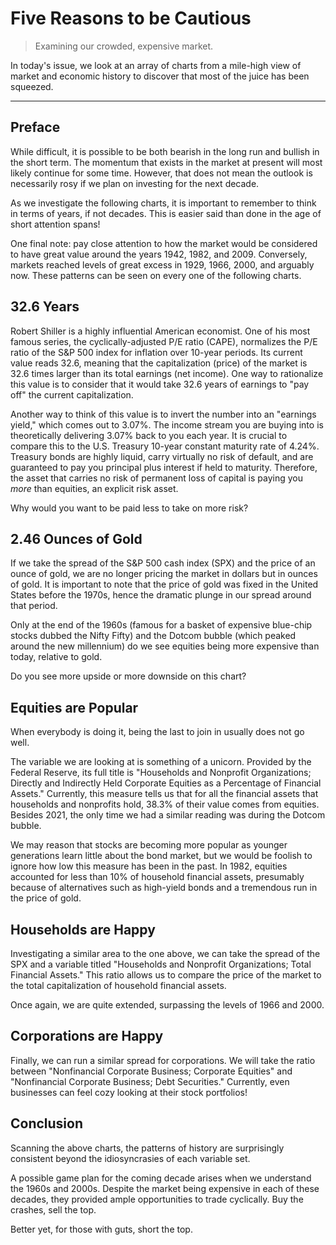# Five Reasons to be Cautious

> Examining our crowded, expensive market.

In today's issue, we look at an array of charts from a mile-high view of market and economic history to discover that most of the juice has been squeezed.

---

## Preface

While difficult, it is possible to be both bearish in the long run and bullish in the short term. The momentum that exists in the market at present will most likely continue for some time. However, that does not mean the outlook is necessarily rosy if we plan on investing for the next decade.

As we investigate the following charts, it is important to remember to think in terms of years, if not decades. This is easier said than done in the age of short attention spans!

One final note: pay close attention to how the market would be considered to have great value around the years 1942, 1982, and 2009. Conversely, markets reached levels of great excess in 1929, 1966, 2000, and arguably now. These patterns can be seen on every one of the following charts.

## 32.6 Years

Robert Shiller is a highly influential American economist. One of his most famous series, the cyclically-adjusted P/E ratio (CAPE), normalizes the P/E ratio of the S&P 500 index for inflation over 10-year periods. Its current value reads 32.6, meaning that the capitalization (price) of the market is 32.6 times larger than its total earnings (net income). One way to rationalize this value is to consider that it would take 32.6 years of earnings to "pay off" the current capitalization.

Another way to think of this value is to invert the number into an "earnings yield," which comes out to 3.07%. The income stream you are buying into is theoretically delivering 3.07% back to you each year. It is crucial to compare this to the U.S. Treasury 10-year constant maturity rate of 4.24%. Treasury bonds are highly liquid, carry virtually no risk of default, and are guaranteed to pay you principal plus interest if held to maturity. Therefore, the asset that carries no risk of permanent loss of capital is paying you *more* than equities, an explicit risk asset.

Why would you want to be paid less to take on more risk?

## 2.46 Ounces of Gold

If we take the spread of the S&P 500 cash index (SPX) and the price of an ounce of gold, we are no longer pricing the market in dollars but in ounces of gold. It is important to note that the price of gold was fixed in the United States before the 1970s, hence the dramatic plunge in our spread around that period.

Only at the end of the 1960s (famous for a basket of expensive blue-chip stocks dubbed the Nifty Fifty) and the Dotcom bubble (which peaked around the new millennium) do we see equities being more expensive than today, relative to gold.

Do you see more upside or more downside on this chart?

## Equities are Popular

When everybody is doing it, being the last to join in usually does not go well.

The variable we are looking at is something of a unicorn. Provided by the Federal Reserve, its full title is "Households and Nonprofit Organizations; Directly and Indirectly Held Corporate Equities as a Percentage of Financial Assets." Currently, this measure tells us that for all the financial assets that households and nonprofits hold, 38.3% of their value comes from equities. Besides 2021, the only time we had a similar reading was during the Dotcom bubble.

We may reason that stocks are becoming more popular as younger generations learn little about the bond market, but we would be foolish to ignore how low this measure has been in the past. In 1982, equities accounted for less than 10% of household financial assets, presumably because of alternatives such as high-yield bonds and a tremendous run in the price of gold.

## Households are Happy

Investigating a similar area to the one above, we can take the spread of the SPX and a variable titled "Households and Nonprofit Organizations; Total Financial Assets." This ratio allows us to compare the price of the market to the total capitalization of household financial assets.

Once again, we are quite extended, surpassing the levels of 1966 and 2000.

## Corporations are Happy

Finally, we can run a similar spread for corporations. We will take the ratio between "Nonfinancial Corporate Business; Corporate Equities" and "Nonfinancial Corporate Business; Debt Securities." Currently, even businesses can feel cozy looking at their stock portfolios!

## Conclusion

Scanning the above charts, the patterns of history are surprisingly consistent beyond the idiosyncrasies of each variable set.

A possible game plan for the coming decade arises when we understand the 1960s and 2000s. Despite the market being expensive in each of these decades, they provided ample opportunities to trade cyclically. Buy the crashes, sell the top.

Better yet, for those with guts, short the top.
